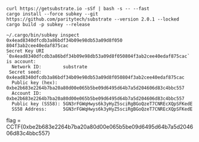 `curl https://getsubstrate.io -sSf | bash -s -- --fast`  
`cargo install --force subkey --git https://github.com/paritytech/substrate --version 2.0.1 --locked`  
`cargo build -p subkey --release`  

```
~/.cargo/bin/subkey inspect 0x4ead8340dfcdb3a86bdf34b09e98db53a09d8f050
804f3ab2cee40edaf875cac
Secret Key URI `0x4ead8340dfcdb3a86bdf34b09e98db53a09d8f050804f3ab2cee40edaf875cac` is account:
  Network ID:        substrate
 Secret seed:       0x4ead8340dfcdb3a86bdf34b09e98db53a09d8f050804f3ab2cee40edaf875cac
  Public key (hex):  0xbe2b683e2264b7ba20a80d00e065b5be09d6495d64b7a5d204606d83c4bbc557
  Account ID:        0xbe2b683e2264b7ba20a80d00e065b5be09d6495d64b7a5d204606d83c4bbc557
  Public key (SS58): 5GN3rFGWqHwys6k3yHyZ5sciRgBGoQzeT7CNREcXQpSFKedE
  SS58 Address:      5GN3rFGWqHwys6k3yHyZ5sciRgBGoQzeT7CNREcXQpSFKedE
```

flag = CCTF{0xbe2b683e2264b7ba20a80d00e065b5be09d6495d64b7a5d204606d83c4bbc557}
